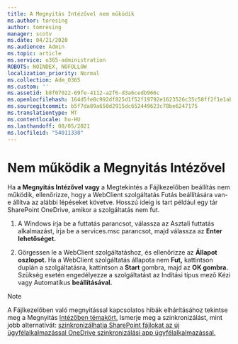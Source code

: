 ```yaml
---
title: A Megnyitás Intézővel nem működik
ms.author: toresing
author: tomresing
manager: scotv
ms.date: 04/21/2020
ms.audience: Admin
ms.topic: article
ms.service: o365-administration
ROBOTS: NOINDEX, NOFOLLOW
localization_priority: Normal
ms.collection: Adm_O365
ms.custom: ''
ms.assetid: b8f07022-69fe-4112-a2f6-d3a6cedb966c
ms.openlocfilehash: 164d5fe8c992df825d1f52f19792e1623526c35c58ff2f1e1ab601fdcf5f0f53
ms.sourcegitcommit: b5f7da89a650d2915dc652449623c78be6247175
ms.translationtype: MT
ms.contentlocale: hu-HU
ms.lasthandoff: 08/05/2021
ms.locfileid: "54011338"
---
```

# <a name="open-with-explorer-isnt-working"></a>Nem működik a Megnyitás Intézővel

Ha **a Megnyitás Intézővel vagy** a Megtekintés a Fájlkezelőben beállítás  nem működik, ellenőrizze, hogy a WebClient szolgáltatás Futás beállítására van-e állítva az alábbi lépéseket követve.  Hosszú ideig is tart például egy tár SharePoint OneDrive, amikor a szolgáltatás nem fut. 
  
1. A Windows írja be a futtatás parancsot, válassza az Asztali futtatás alkalmazást, írja be a services.msc parancsot, majd válassza az **Enter lehetőséget.**
    
2. Görgessen le a WebClient szolgáltatáshoz, és ellenőrizze az **Állapot oszlopot.** Ha a WebClient szolgáltatás állapota nem **Fut,** kattintson duplán a szolgáltatásra, kattintson a **Start** gombra, majd az **OK gombra.** Szükség esetén engedélyezze a szolgáltatást  az  Indítási típus mező Kézi vagy Automatikus **beállításával.** 
    
> [!NOTE]
> A Fájlkezelőben való megnyitással kapcsolatos hibák elhárításához tekintse meg a Megnyitás [Intézőben témakört.](https://go.microsoft.com/fwlink/?linkid=871665) Ismerje meg a szinkronizálást, mint jobb alternatívát: [szinkronizálhatja SharePoint fájlokat az új ügyfélalkalmazással OneDrive szinkronizálási app ügyfélalkalmazással.](https://go.microsoft.com/fwlink/?linkid=871666) 
  

